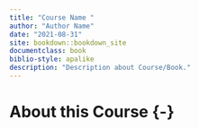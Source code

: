 ```yaml
---
title: "Course Name "
author: "Author Name"
date: "2021-08-31"
site: bookdown::bookdown_site
documentclass: book
biblio-style: apalike
description: "Description about Course/Book."
---
```





# About this Course {-}
